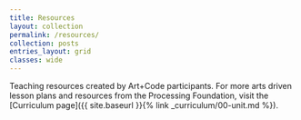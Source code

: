 ```yaml
---
title: Resources
layout: collection
permalink: /resources/
collection: posts
entries_layout: grid
classes: wide
---
```


Teaching resources created by Art+Code participants. For more arts driven lesson plans and resources from the Processing Foundation, visit the [Curriculum page]({{ site.baseurl }}{% link _curriculum/00-unit.md %}).